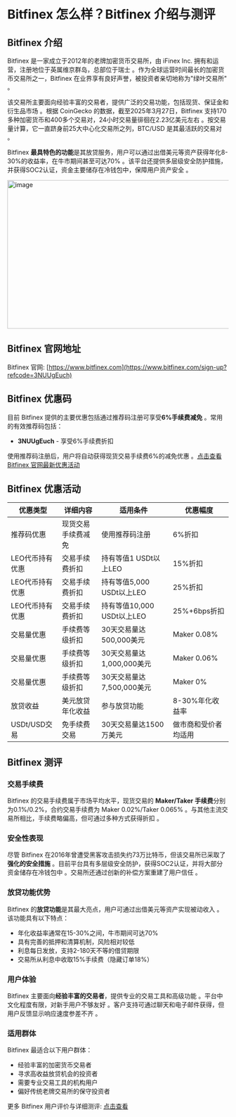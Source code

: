 # Bitfinex 怎么样？Bitfinex 介绍与测评

## Bitfinex 介绍

Bitfinex 是一家成立于2012年的老牌加密货币交易所，由 iFinex Inc. 拥有和运营，注册地位于英属维京群岛，总部位于瑞士 。作为全球运营时间最长的加密货币交易所之一，Bitfinex 在业界享有良好声誉，被投资者亲切地称为"绿叶交易所" 。

该交易所主要面向经验丰富的交易者，提供广泛的交易功能，包括现货、保证金和衍生品市场 。根据 CoinGecko 的数据，截至2025年3月27日，Bitfinex 支持170多种加密货币和400多个交易对，24小时交易量徘徊在2.23亿美元左右 。按交易量计算，它一直跻身前25大中心化交易所之列，BTC/USD 是其最活跃的交易对 。

Bitfinex **最具特色的功能**是其放贷服务，用户可以通过出借美元等资产获得年化8-30%的收益率，在牛市期间甚至可达70% 。该平台还提供多层级安全防护措施，并获得SOC2认证，资金主要储存在冷钱包中，保障用户资产安全 。

<img width="600" height="338" alt="image" src="https://github.com/user-attachments/assets/17e1ddfa-5f57-46f4-b339-53d32741dfb3" />

## Bitfinex 官网地址

Bitfinex 官网: [https://www.bitfinex.com](https://www.bitfinex.com/sign-up?refcode=3NUUgEuch)

## Bitfinex 优惠码

目前 Bitfinex 提供的主要优惠包括通过推荐码注册可享受**6%手续费减免** 。常用的有效推荐码包括：

- **3NUUgEuch** - 享受6%手续费折扣


使用推荐码注册后，用户将自动获得现货交易手续费6%的减免优惠 。[点击查看 Bitfinex 官网最新优惠活动](https://www.bitfinex.com/sign-up?refcode=3NUUgEuch)

## Bitfinex 优惠活动

| 优惠类型 | 详细内容 | 适用条件 | 优惠幅度 |
|---------|---------|---------|---------|
| 推荐码优惠 | 现货交易手续费减免 | 使用推荐码注册 | 6%折扣 |
| LEO代币持有优惠 | 交易手续费折扣 | 持有等值1 USDt以上LEO | 15%折扣 |
| LEO代币持有优惠 | 交易手续费折扣 | 持有等值5,000 USDt以上LEO | 25%折扣 |
| LEO代币持有优惠 | 交易手续费折扣 | 持有等值10,000 USDt以上LEO | 25%+6bps折扣 |
| 交易量优惠 | 手续费等级折扣 | 30天交易量达500,000美元 | Maker 0.08% |
| 交易量优惠 | 手续费等级折扣 | 30天交易量达1,000,000美元 | Maker 0.06% |
| 交易量优惠 | 手续费等级折扣 | 30天交易量达7,500,000美元 | Maker 0% |
| 放贷收益 | 美元放贷年化收益 | 参与放贷功能 | 8-30%年化收益率 |
| USDt/USD交易 | 免手续费交易 | 30天交易量达1500万美元 | 做市商和受价者均适用 |

## Bitfinex 测评

### 交易手续费

Bitfinex 的交易手续费属于市场平均水平，现货交易的 **Maker/Taker 手续费**分别为0.1%/0.2%，合约交易手续费为 Maker 0.02%/Taker 0.065% 。与其他主流交易所相比，手续费略偏高，但可通过多种方式获得折扣 。

### 安全性表现

尽管 Bitfinex 在2016年曾遭受黑客攻击损失约73万比特币，但该交易所已采取了**强化的安全措施** 。目前平台具有多层级安全防护，获得SOC2认证，并将大部分资金储存在冷钱包中 。交易所还通过创新的补偿方案重建了用户信任 。

### 放贷功能优势

Bitfinex 的**放贷功能**是其最大亮点，用户可通过出借美元等资产实现被动收入 。该功能具有以下特点：
- 年化收益率通常在15-30%之间，牛市期间可达70%
- 具有完善的抵押和清算机制，风险相对较低
- 利息每日发放，支持2-180天不等的借贷期限
- 交易所从利息中收取15%手续费（隐藏订单18%）

### 用户体验

Bitfinex 主要面向**经验丰富的交易者**，提供专业的交易工具和高级功能 。平台中文化程度有限，对新手用户不够友好 。客户支持可通过聊天和电子邮件获得，但用户反馈显示响应速度参差不齐 。

### 适用群体

Bitfinex 最适合以下用户群体：
- 经验丰富的加密货币交易者
- 寻求高收益放贷机会的投资者
- 需要专业交易工具的机构用户
- 偏好传统老牌交易所的保守投资者

更多 Bitfinex 用户评价与详细测评: [点击查看](https://www.bitfinex.com/sign-up?refcode=3NUUgEuch)
